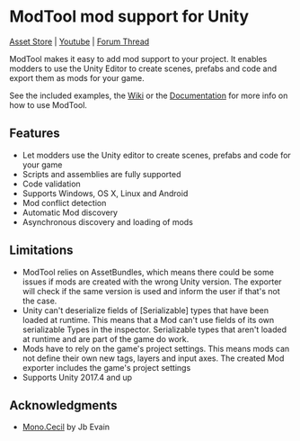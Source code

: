 # ModTool mod support for Unity

<a href="http://u3d.as/Diq">Asset Store</a>  | <a href="https://www.youtube.com/watch?v=9w_WlBPtclg">Youtube</a> | <a href="https://forum.unity3d.com/threads/modtool-mod-support-for-unity.442185/">Forum Thread</a>

ModTool makes it easy to add mod support to your project. It enables modders to use the Unity Editor to create scenes, prefabs and code and export them as mods for your game.

See the included examples, the [Wiki](https://github.com/Hello-Meow/ModTool/wiki) or the [Documentation](http://hellomeow.net/modtool/documentation) for more info on how to use ModTool.

## Features

- Let modders use the Unity editor to create scenes, prefabs and code for your game
- Scripts and assemblies are fully supported
- Code validation
- Supports Windows, OS X, Linux and Android
- Mod conflict detection
- Automatic Mod discovery
- Asynchronous discovery and loading of mods

## Limitations

- ModTool relies on AssetBundles, which means there could be some issues if mods are created with the wrong Unity version. The exporter will check if the same version is used and inform the user if that's not the case.
- Unity can't deserialize fields of \[Serializable\] types that have been loaded at runtime. This means that a Mod can't use fields of its own serializable Types in the inspector. Serializable types that aren't loaded at runtime and are part of the game do work.
- Mods have to rely on the game's project settings. This means mods can not define their own new tags, layers and input axes. The created Mod exporter includes the game's project settings
- Supports Unity 2017.4 and up

## Acknowledgments

- [Mono.Cecil](https://github.com/jbevain/cecil) by Jb Evain
